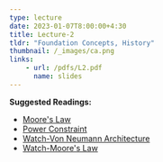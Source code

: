 ```yaml
---
type: lecture
date: 2023-01-07T8:00:00+4:30
title: Lecture-2
tldr: "Foundation Concepts, History"
thumbnail: /_images/ca.png
links: 
    - url: /pdfs/L2.pdf
      name: slides
---
```

**Suggested Readings:**
- [Moore's Law](https://dipsankarb.github.io/wi22-csl7070/pdfs/moore.pdf)
- [Power Constraint](https://dipsankarb.github.io/wi22-csl7070/pdfs/power.pdf)
- [Watch-Von Neumann Architecture](https://www.youtube.com/watch?v=Ml3-kVYLNr8)
- [Watch-Moore's Law](https://www.youtube.com/watch?v=X8v1BB0UaDs)


